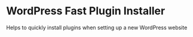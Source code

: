 # WordPress Fast Plugin Installer
Helps to quickly install plugins when setting up a new WordPress website
